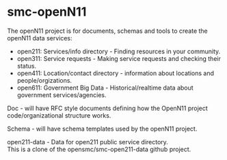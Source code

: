 # smc-openN11

The openN11 project is for documents, schemas and tools to create the openN11 data services:

* open211: Services/info directory - Finding resources in your community.
* open311: Service requests - Making service requests and checking their status.
* open411: Location/contact directory - information about locations and people/orgizations.
* open611: Government Big Data - Historical/realtime data about government services/agencies.

Doc - will have RFC style documents defining how the OpenN11 project code/organizational structure works.

Schema - will have schema templates used by the openN11 project.

open211-data - Data for open211 public service directory.
<br/>This is a clone of the opensmc/smc-open211-data github project.

